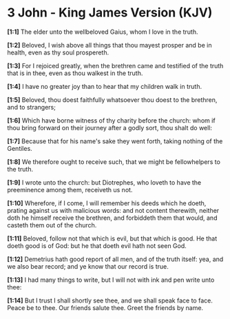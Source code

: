 # 3 John - King James Version (KJV)

**[1:1]** The elder unto the wellbeloved Gaius, whom I love in the truth.

**[1:2]** Beloved, I wish above all things that thou mayest prosper and be in health, even as thy soul prospereth.

**[1:3]** For I rejoiced greatly, when the brethren came and testified of the truth that is in thee, even as thou walkest in the truth.

**[1:4]** I have no greater joy than to hear that my children walk in truth.

**[1:5]** Beloved, thou doest faithfully whatsoever thou doest to the brethren, and to strangers;

**[1:6]** Which have borne witness of thy charity before the church: whom if thou bring forward on their journey after a godly sort, thou shalt do well:

**[1:7]** Because that for his name's sake they went forth, taking nothing of the Gentiles.

**[1:8]** We therefore ought to receive such, that we might be fellowhelpers to the truth.

**[1:9]** I wrote unto the church: but Diotrephes, who loveth to have the preeminence among them, receiveth us not.

**[1:10]** Wherefore, if I come, I will remember his deeds which he doeth, prating against us with malicious words: and not content therewith, neither doth he himself receive the brethren, and forbiddeth them that would, and casteth them out of the church.

**[1:11]** Beloved, follow not that which is evil, but that which is good. He that doeth good is of God: but he that doeth evil hath not seen God.

**[1:12]** Demetrius hath good report of all men, and of the truth itself: yea, and we also bear record; and ye know that our record is true.

**[1:13]** I had many things to write, but I will not with ink and pen write unto thee:

**[1:14]** But I trust I shall shortly see thee, and we shall speak face to face. Peace be to thee. Our friends salute thee. Greet the friends by name.
